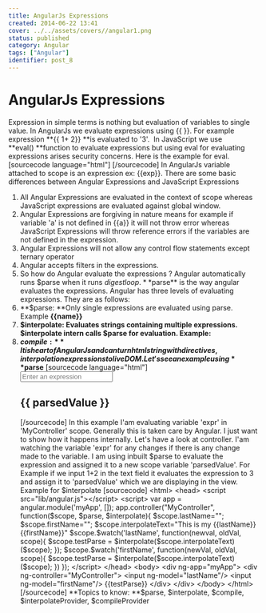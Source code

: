 ```yaml
---
title: AngularJs Expressions
created: 2014-06-22 13:41
cover: ../../assets/covers//angular1.png
status: published
category: Angular
tags: ["Angular"]
identifier: post_8
---
```

# AngularJs Expressions

Expression in simple terms is nothing but evaluation of variables to single value. In AngularJs we evaluate expressions using {{ }}. For example expression **{{ 1+ 2}} **is evaluated to '3'.  In JavaScript we use **eval() **function to evaluate expressions but using eval for evaluating expressions arises security concerns. Here is the example for eval. [sourcecode language="html"] <html> <head lang="en"> <meta charset="UTF-8"> <title></title> <script src="lib/angular.js"></script> <script> //javascript eval examples console.log(eval('x=42')); var obj = { a: 20, b: 30 }; var getPropName = function(){ return "a"; } var name = getPropName(); //returns "a" or "b" console.log(eval( "obj." \+ name )); console.log(eval(a*b*c)); </script> </head> <body> </body> </html> [/sourcecode]  In AngularJs variable attached to scope is an expression ex: {{exp}}. There are some basic differences between Angular Expressions and JavaScript Expressions 

  1. All Angular Expressions are evaluated in the context of scope whereas JavaScript expressions are evaluated against global window.
  2. Angular Expressions are forgiving in nature means for example if variable 'a' is not defined in {{a}} it will not throw error whereas JavaScript Expressions will throw reference errors if the variables are not defined in the expression.
  3. Angular Expressions will not allow any control flow statements except ternary operator
  4. Angular accepts filters in the expressions.
  5. So how do Angular evaluate the expressions ? Angular automatically runs $parse when it runs $digest loop. **$parse** is the way angular evaluates the expressions.
Angular has three levels of evaluating expressions. They are as follows: 
  1. **$parse: **Only single expressions are evaluated using parse. Example **{{name}}**
  2. **$interpolate: **Evaluates strings containing multiple expressions. $interpolate intern calls $parse for evaluation. Example:**<img ng-src='/path/{{name}}.{{ext}}'/>**
  3. **$compile: **It is heart of AngularJs and can turn html string with directives, interpolation expressions to live DOM.
Let's see an example using **$parse** [sourcecode language="html"] <html> <head lang="en"> <meta charset="UTF-8"> <title></title> <script src="lib/angular.js"></script> <script> var myApp = angular.module("myApp",[]); myApp.controller("MyController", function($scope, $parse){ $scope.$watch("expr",function(newVal, oldVal, $scope){ if(newVal!==oldVal){ $scope.parsedValue = $parse(newVal)($scope); } }); }); </script> </head> <body ng-app="myApp"> <div ng-controller="MyController"> <input ng-model="expr" type="text" placeholder="Enter an expression" /> <h2>{{ parsedValue }}</h2> </div> </body> </html> [/sourcecode] In this example I'am evaluating variable 'expr' in 'MyController' scope. Generally this is taken care by Angular. I just want to show how it happens internally. Let's have a look at controller. I'am watching the variable 'expr' for any changes if there is any change made to the variable. I am using inbuilt $parse to evaluate the expression and assigned it to a new scope variable 'parsedValue'. For Example if we input 1+2 in the text field it evaluates the expression to 3 and assign it to 'parsedValue' which we are displaying in the view. Example for $interpolate [sourcecode] <html> <head> <script src="lib/angular.js"></script> <script> var app = angular.module('myApp', []); app.controller("MyController", function($scope, $parse, $interpolate){ $scope.lastName=""; $scope.firstName=""; $scope.interpolateText="This is my {{lastName}} {{firstName}}" $scope.$watch('lastName', function(newval, oldVal, scope){ $scope.testParse = $interpolate($scope.interpolateText)($scope); }); $scope.$watch('firstName', function(newVal, oldVal, scope){ $scope.testParse = $interpolate($scope.interpolateText)($scope); }) }); </script> </head> <body> <div ng-app="myApp"> <div ng-controller="MyController"> <input ng-model="lastName"/> <input ng-model="firstName"/> {{testParse}} </div> </div> </body> </html> [/sourcecode] **Topics to know: **$parse, $interpolate, $compile, $interpolateProvider, $compileProvider